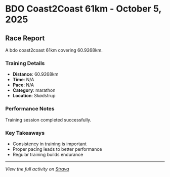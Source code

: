# BDO Coast2Coast 61km - October 5, 2025

## Race Report

A bdo coast2coast 61km covering 60.9268km.

### Training Details

- **Distance**: 60.9268km
- **Time**: N/A
- **Pace**: N/A
- **Category**: marathon
- **Location**: Skødstrup

### Performance Notes

Training session completed successfully.

### Key Takeaways

- Consistency in training is important
- Proper pacing leads to better performance
- Regular training builds endurance

---

_View the full activity on [Strava](https://www.strava.com/activities/14865068277)_
